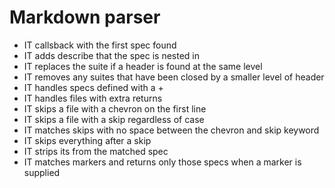 # Markdown parser

+ IT callsback with the first spec found
+ IT adds describe that the spec is nested in
+ IT replaces the suite if a header is found at the same level
+ IT removes any suites that have been closed by a smaller level of header
+ IT handles specs defined with a +
+ IT handles files with extra returns
+ IT skips a file with a chevron on the first line
+ IT skips a file with a skip regardless of case
+ IT matches skips with no space between the chevron and skip keyword
+ IT skips everything after a skip
+ IT strips its from the matched spec
+ IT matches markers and returns only those specs when a marker is supplied